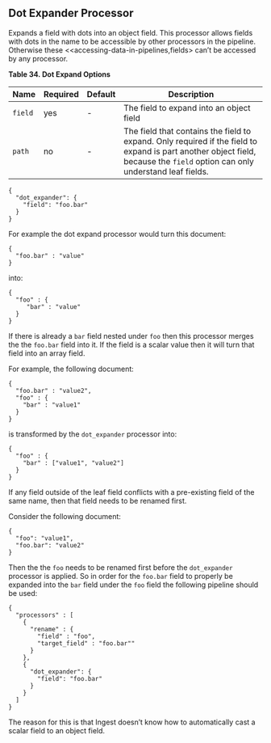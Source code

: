 ## Dot Expander Processor

Expands a field with dots into an object field. This processor allows fields with dots in the name to be accessible by other processors in the pipeline. Otherwise these <<accessing-data-in-pipelines,fields> can’t be accessed by any processor.

 **Table 34. Dot Expand Options**

Name |  Required |  Default |  Description  
---|---|---|---  
`field`| yes| -| The field to expand into an object field    
`path`| no| -| The field that contains the field to expand. Only required if the field to expand is part another object field, because the `field` option can only understand leaf fields.  
  
  

    
    
    {
      "dot_expander": {
        "field": "foo.bar"
      }
    }

For example the dot expand processor would turn this document:
    
    
    {
      "foo.bar" : "value"
    }

into:
    
    
    {
      "foo" : {
         "bar" : "value"
      }
    }

If there is already a `bar` field nested under `foo` then this processor merges the the `foo.bar` field into it. If the field is a scalar value then it will turn that field into an array field.

For example, the following document:
    
    
    {
      "foo.bar" : "value2",
      "foo" : {
        "bar" : "value1"
      }
    }

is transformed by the `dot_expander` processor into:
    
    
    {
      "foo" : {
        "bar" : ["value1", "value2"]
      }
    }

If any field outside of the leaf field conflicts with a pre-existing field of the same name, then that field needs to be renamed first.

Consider the following document:
    
    
    {
      "foo": "value1",
      "foo.bar": "value2"
    }

Then the the `foo` needs to be renamed first before the `dot_expander` processor is applied. So in order for the `foo.bar` field to properly be expanded into the `bar` field under the `foo` field the following pipeline should be used:
    
    
    {
      "processors" : [
        {
          "rename" : {
            "field" : "foo",
            "target_field" : "foo.bar""
          }
        },
        {
          "dot_expander": {
            "field": "foo.bar"
          }
        }
      ]
    }

The reason for this is that Ingest doesn’t know how to automatically cast a scalar field to an object field.
